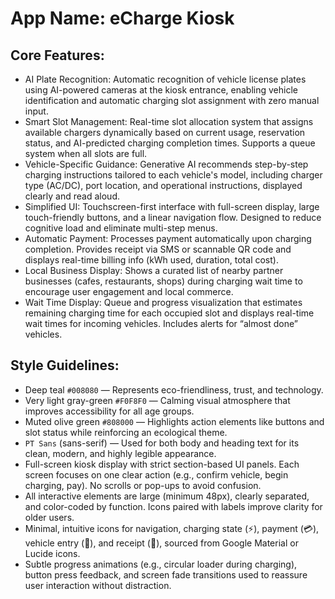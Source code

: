 # **App Name**: eCharge Kiosk

## Core Features:

- AI Plate Recognition: Automatic recognition of vehicle license plates using AI-powered cameras at the kiosk entrance, enabling vehicle identification and automatic charging slot assignment with zero manual input.
- Smart Slot Management: Real-time slot allocation system that assigns available chargers dynamically based on current usage, reservation status, and AI-predicted charging completion times. Supports a queue system when all slots are full.
- Vehicle-Specific Guidance: Generative AI recommends step-by-step charging instructions tailored to each vehicle's model, including charger type (AC/DC), port location, and operational instructions, displayed clearly and read aloud.
- Simplified UI: Touchscreen-first interface with full-screen display, large touch-friendly buttons, and a linear navigation flow. Designed to reduce cognitive load and eliminate multi-step menus.
- Automatic Payment: Processes payment automatically upon charging completion. Provides receipt via SMS or scannable QR code and displays real-time billing info (kWh used, duration, total cost).
- Local Business Display: Shows a curated list of nearby partner businesses (cafes, restaurants, shops) during charging wait time to encourage user engagement and local commerce.
- Wait Time Display: Queue and progress visualization that estimates remaining charging time for each occupied slot and displays real-time wait times for incoming vehicles. Includes alerts for “almost done” vehicles.

## Style Guidelines:

- Deep teal `#008080` — Represents eco-friendliness, trust, and technology.
- Very light gray-green `#F0F8F0` — Calming visual atmosphere that improves accessibility for all age groups.
- Muted olive green `#808000` — Highlights action elements like buttons and slot status while reinforcing an ecological theme.
- `PT Sans` (sans-serif) — Used for both body and heading text for its clean, modern, and highly legible appearance.
- Full-screen kiosk display with strict section-based UI panels. Each screen focuses on one clear action (e.g., confirm vehicle, begin charging, pay). No scrolls or pop-ups to avoid confusion.
- All interactive elements are large (minimum 48px), clearly separated, and color-coded by function. Icons paired with labels improve clarity for older users.
- Minimal, intuitive icons for navigation, charging state (⚡), payment (💳), vehicle entry (🚗), and receipt (🧾), sourced from Google Material or Lucide icons.
- Subtle progress animations (e.g., circular loader during charging), button press feedback, and screen fade transitions used to reassure user interaction without distraction.